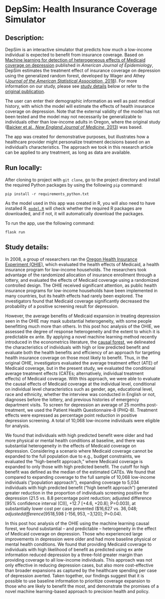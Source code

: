 # DepSim: Health Insurance Coverage Simulator
## Description:
DepSim is an interactive simulator that predicts how much a low-income individual is expected to benefit from insurance coverage. Based on <a href="https://academic.oup.com/aje/article/193/7/951/7612960" target="_blank">Machine learning for detection of heterogeneous effects of Medicaid coverage on depression</a> published in <i>American Journal of Epidemiology</i>, DepSim estimates the treatment effect of insurance coverage on depression using the generalized random forest, developed by Wager and Athey (<a href="https://www.tandfonline.com/doi/abs/10.1080/01621459.2017.1319839?journalCode=uasa20"><i>Journal of the American Statistical Association</i>, 2018</a>). For more information on our study, please see [study details](#study-details) below or refer to the <a href="https://academic.oup.com/aje/article/193/7/951/7612960" target="_blank">original publication</a>.

The user can enter their demographic information as well as past medical history, with which the model will estimate the effects of health insurance coverage on depression. Note that the external validity of the model has not been tested and the model may not necessarily be generalizable to individuals other than low-income adults in Oregon, where the original study (<a href="https://www.nejm.org/doi/full/10.1056/NEJMsa1212321">Baicker et al., <i>New England Journal of Medicine</i>, 2013</a>) was based.

The app was created for demonstrative purposes, but illustrates how a healthcare provider might personalize treatment decisions based on an individual’s characteristics. The approach we took in this research article can be applied to any treatment, as long as data are available.


## Run locally:
After cloning to project with ```git clone```, go to the project directory and install the required Python packages by using the following ```pip``` command:
```
pip install -r requirements_python.txt
```

As the model used in this app was created in R, you will also need to have installed R. <a href="model.R">```model.R```</a> will check whether the required R packages are downloaded, and if not, it will automatically download the packages.

To run the app, use the following command:
```
flask run
```

## Study details:
In 2008, a group of researchers ran the <a href="https://www.nejm.org/doi/full/10.1056/NEJMsa1212321">Oregon Health Insurance Experiment (OHIE)</a>, which evaluated the health effects of Medicaid, a health insurance program for low-income households. The researchers took advantage of the randomized allocation of insurance enrollment through a lottery, and evaluated the effects of Medicaid coverage using a randomized controlled design. The OHIE received significant attention, as public health insurance programs for low-income households have been implemented in many countries, but its health effects had rarely been explored. The investigators found that Medicaid coverage significantly decreased the probability of a positive screening result for depression.

However, the average benefits of Medicaid expansion in treating depression seen in the OHIE may mask substantial heterogeneity, with some people benefitting much more than others. In this post hoc analysis of the OHIE, we assessed the degree of response heterogeneity and the extent to which it is predictable ex ante. By applying a novel machine learning method recently introduced in the econometrics literature, the <a href="https://www.tandfonline.com/doi/abs/10.1080/01621459.2017.1319839?journalCode=uasa20">causal forest</a>, we delineated the characteristics of individuals with high or low predicted benefit and evaluate both the health benefits and efficiency of an approach for targeting health insurance coverage on those most likely to benefit. Thus, in the original OHIE, investigators evaluated the average treatment effect (ATE) of Medicaid coverage, but in the present study, we evaluated the conditional average treatment effects (CATEs; alternatively, individual treatment effects) of Medicaid coverage. With this approach, we were able to evaluate the causal effects of Medicaid coverage at the individual level, conditional on individual level characteristics such as gender, age, educational level, race and ethnicity, whether the interview was conducted in English or not, diagnoses before the lottery, and previous histories of emergency department visits. To screen for depression an average of 25 months post-treatment, we used the Patient Health Questionnaire-8 (PHQ-8). Treatment effects were expressed as percentage point reduction in positive depression screening. A total of 10,068 low-income individuals were eligible for analysis.

We found that individuals with high predicted benefit were older and had more physical or mental health conditions at baseline, and there was substantial heterogeneity in the effects of Medicaid coverage on depression. Considering a scenario where Medicaid coverage cannot be expanded to the full population due to e.g., budget constraints, we evaluated the “high-benefit approach,” where Medicaid coverage is expanded to only those with high predicted benefit. The cutoff for high benefit was defined as the median of the estimated CATEs. We found that compared to expanding coverage to the full sample of 10,068 low-income individuals (“population approach”), expanding coverage to 5,034 individuals with high predicted benefit (“high benefit approach”) generated greater reduction in the proportion of individuals screening positive for depression (21.5 vs. 8.8 percentage point reduction; adjusted difference [95% confidence interval (CI)], +12.7 [+4.6, +20.8]; P=0.003), at substantially lower cost per case prevented ($16,627 vs. $36,048; adjusted difference [95%CI], -$18,598 [-$156,953, -$3,120]; P=0.04).

In this post hoc analysis of the OHIE using the machine learning causal forest, we found substantial – and predictable – heterogeneity in the effect of Medicaid coverage on depression. Those who experienced large improvements in depression were older and had more baseline physical or mental health conditions. We found that providing Medicaid coverage to individuals with high likelihood of benefit as predicted using ex ante information reduced depression by a three-fold greater margin than providing coverage to all low-income individuals. This approach was not only effective in reducing depression cases, but also more cost-effective than broader expansions as captured by the healthcare spending per case of depression averted. Taken together, our findings suggest that it is possible to use baseline information to prioritize coverage expansion to those who are likely to benefit the most, and demonstrate the promises of a novel machine learning-based approach to precision health and policy.